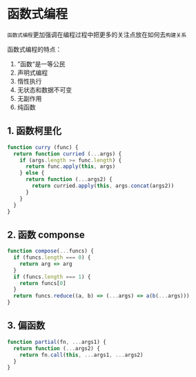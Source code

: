 # 函数式编程

`函数式编程`更加强调在编程过程中把更多的关注点放在如何去`构建关系`

函数式编程的特点：
1. ”函数“是一等公民
2. 声明式编程
3. 惰性执行
4. 无状态和数据不可变
5. 无副作用
6. 纯函数

## 1. 函数柯里化
```javascript
function curry (func) {
  return function curried (...args) {
    if (args.length >= func.length) {
      return func.apply(this, args)
    } else {
      return function (...args2) {
        return curried.apply(this, args.concat(args2))
      }
    }
  }
}
```

## 2. 函数 componse
```javascript
function compose(...funcs) {
  if (funcs.length === 0) {
    return arg => arg
  }
  if (funcs.length === 1) {
    return funcs[0]
  }
  return funcs.reduce((a, b) => (...args) => a(b(...args)))
}
```

## 3. 偏函数
```javascript
function partial(fn, ...args1) {
  return function (...args2) {
    return fn.call(this, ...args1, ...args2)
  }
}
```